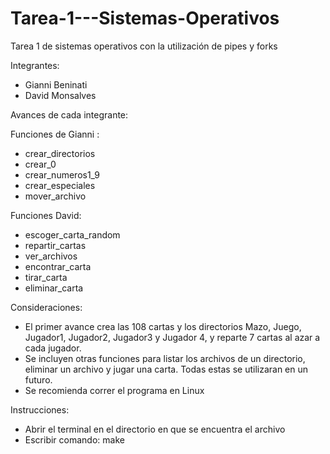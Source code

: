 # Tarea-1---Sistemas-Operativos
Tarea 1 de sistemas operativos con la utilización de pipes y forks

Integrantes:
- Gianni Beninati
- David Monsalves

Avances de cada integrante:

Funciones de Gianni :
- crear_directorios
- crear_0
- crear_numeros1_9
- crear_especiales
- mover_archivo

Funciones David:
- escoger_carta_random
- repartir_cartas
- ver_archivos
- encontrar_carta
- tirar_carta
- eliminar_carta

Consideraciones:
- El primer avance crea las 108 cartas y los directorios Mazo, Juego, Jugador1, Jugador2, Jugador3 y Jugador 4, y reparte 7 cartas al azar a cada jugador.
- Se incluyen otras funciones para listar los archivos de un directorio, eliminar un archivo y jugar una carta. Todas estas se utilizaran en un futuro.
- Se recomienda correr el programa en Linux

Instrucciones:
- Abrir el terminal en el directorio en que se encuentra el archivo
- Escribir comando: make
